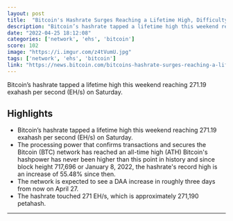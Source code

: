 ```yaml
---
layout: post
title:  "Bitcoin's Hashrate Surges Reaching a Lifetime High, Difficulty Expected to Jump Next Week"
description: "Bitcoin’s hashrate tapped a lifetime high this weekend reaching 271.19 exahash per second (EH/s) on Saturday."
date: "2022-04-25 18:12:08"
categories: ['network', 'ehs', 'bitcoin']
score: 102
image: "https://i.imgur.com/z4tVumU.jpg"
tags: ['network', 'ehs', 'bitcoin']
link: "https://news.bitcoin.com/bitcoins-hashrate-surges-reaching-a-lifetime-high-difficulty-expected-to-jump-next-week/"
---
```


Bitcoin’s hashrate tapped a lifetime high this weekend reaching 271.19 exahash per second (EH/s) on Saturday.

## Highlights

- Bitcoin’s hashrate tapped a lifetime high this weekend reaching 271.19 exahash per second (EH/s) on Saturday.
- The processing power that confirms transactions and secures the Bitcoin (BTC) network has reached an all-time high (ATH) Bitcoin's hashpower has never been higher than this point in history and since block height 717,696 or January 8, 2022, the hashrate's record high is an increase of 55.48% since then.
- The network is expected to see a DAA increase in roughly three days from now on April 27.
- The hashrate touched 271 EH/s, which is approximately 271,190 petahash.

---
